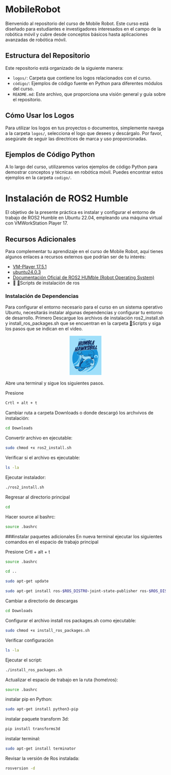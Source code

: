 # MobileRobot

Bienvenido al repositorio del curso de Mobile Robot. Este curso está diseñado para estudiantes e investigadores interesados en el campo de la robótica móvil y cubre desde conceptos básicos hasta aplicaciones avanzadas de robótica móvil.

## Estructura del Repositorio

Este repositorio está organizado de la siguiente manera:

- `logos/`: Carpeta que contiene los logos relacionados con el curso.
- `código/`: Ejemplos de código fuente en Python para diferentes módulos del curso.
- `README.md`: Este archivo, que proporciona una visión general y guía sobre el repositorio.

## Cómo Usar los Logos

Para utilizar los logos en tus proyectos o documentos, simplemente navega a la carpeta `logos/`, selecciona el logo que desees y descárgalo. Por favor, asegúrate de seguir las directrices de marca y uso proporcionadas.

## Ejemplos de Código Python

A lo largo del curso, utilizaremos varios ejemplos de código Python para demostrar conceptos y técnicas en robótica móvil. Puedes encontrar estos ejemplos en la carpeta `codigo/`.

# Instalación de ROS2 Humble
El objetivo de la presente práctica es instalar y configurar el entorno de trabajo de ROS2 Humble en Ubuntu 22.04, empleando una máquina virtual con VMWorkStation Player 17.

## Recursos Adicionales

Para complementar tu aprendizaje en el curso de Mobile Robot, aquí tienes algunos enlaces a recursos externos que podrían ser de tu interés:

- [VM-Player 17.5.1](https://customerconnect.vmware.com/en/downloads/info/slug/desktop_end_user_computing/vmware_workstation_player/17_0)
- [ubuntu24.0.3](https://ubuntu.com/download/desktop)
- [Documentación Oficial de ROS2 HUMble (Robot Operating System)](https://docs.ros.org/en/humble/index.html)
- 📄 [📂](./Scripts/)Scripts de instalación de ros


### Instalación de Dependencias
Para configurar el entorno necesario para el curso en un sistema operativo Ubuntu, necesitarás instalar algunas dependencias y configurar tu entorno de desarrollo. 
Primero Descargue los archivos de instalación ros2_install.sh y install_ros_packages.sh que se encuentran en la carpeta  [📂](./Scripts/)Scripts y siga los pasos que se indican en el video.


<p align="center">
  <a href="https://youtu.be/sk0WTxr-yic?si=M51wHld4yW2u4Ymt">
    <img src="./Logos/imagen1.png" width="20%" alt="Enlace Video de instalación Ros2 Humble">
  </a>
</p>


Abre una terminal y sigue los siguientes pasos.

Presione 
```bash
Crtl + alt + t

```
Cambiar ruta a carpeta Downloads o donde descargó los archvivos de instalación:
```bash
cd Downloads
```
Convertir archivo en ejecutable:
```bash
sudo chmod +x ros2_install.sh
```
Verificar si el archivo es ejecutable:
```bash
ls -la
```
Ejecutar instalador:
```bash
./ros2_install.sh
```
Regresar al directorio principal
```bash
cd
```
Hacer source al bashrc:
```bash
source .bashrc
```
###instalar paquetes adicionales
En nueva terminal ejecutar los siguientes comandos en el espacio de trabajo principal

Presione Crtl + alt + t
```bash
source .bashrc
```
```bash
cd ..
```
```bash
sudo apt-get update 
```
```bash
sudo apt-get install ros-$ROS_DISTRO-joint-state-publisher ros-$ROS_DISTRO-xacro ros-$ROS_DISTRO-joint-state-publisher-gui ros-$ROS_DISTRO-tf2-* ros-$ROS_DISTRO-gazebo-* ros-$ROS_DISTRO-rviz-default-plugins
```
Cambiar a directorio de descargas
```bash
cd Downloads
```
Configurar el archivo install ros packages.sh como ejecutable:
```bash
sudo chmod +x install_ros_packages.sh
```
Verificar configuración
```bash
ls -la
```
Ejecutar el script:
```bash
./install_ros_packages.sh
```
Actualizar el espacio de trabajo en la ruta (home\ros):
```bash
source .bashrc
```
instalar pip en Python:
```bash
sudo apt-get install python3-pip
```
instalar paquete transform 3d:
```bash
pip install transforms3d
```
instalar terminal:
```bash
sudo apt-get install terminator
```
Revisar la versión de Ros instalada:
```bash
rosversion -d
```

